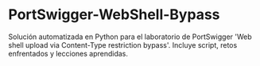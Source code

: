 # PortSwigger-WebShell-Bypass
Solución automatizada en Python para el laboratorio de PortSwigger 'Web shell upload via Content-Type restriction bypass'. Incluye script, retos enfrentados y lecciones aprendidas.
